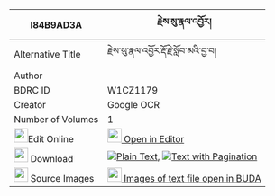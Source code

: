 |I84B9AD3A|རྗེས་སུ་རྣལ་འབྱོར། 
| --- | --- 
|Alternative Title |རྗེས་སུ་རྣལ་འབྱོར་རྡོ་རྗེ་སློབ་མའི་བྱ་བ།
|Author | 
|BDRC ID | W1CZ1179
|Creator | Google OCR
|Number of Volumes| 1
|<img width="25" src="https://img.icons8.com/color/25/000000/edit-property.png">Edit Online| [<img width="25" src="https://avatars.githubusercontent.com/u/45091458?s=200&v=4"> Open in Editor](http://editor.openpecha.org/I84B9AD3A)
|<img width="25" src="https://img.icons8.com/fluent/48/000000/download-2.png"/>  Download | [![](https://img.icons8.com/color/20/000000/txt.png)Plain Text](https://github.com/Openpecha/I84B9AD3A/releases/download/v1/jesu_naljor_plain_I84B9AD3A.zip), [![](https://img.icons8.com/color/20/000000/txt.png)Text with Pagination](https://github.com/Openpecha/I84B9AD3A/releases/download/v1/jesu_naljor_pages_I84B9AD3A.zip)
|<img width="25" src="https://img.icons8.com/plasticine/100/000000/pictures-folder.png"/>  Source Images | [<img width="25" src="https://library.bdrc.io/icons/BUDA-small.svg"> Images of text file open in BUDA](https://library.bdrc.io/show/bdr:W1CZ1179)